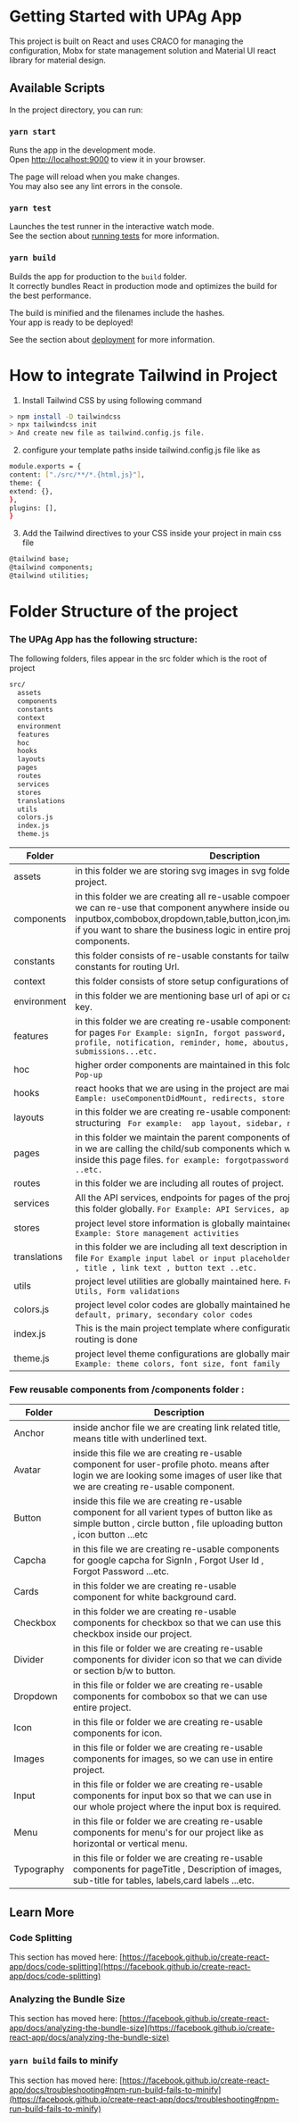 # Getting Started with UPAg App

This project is built on React and uses CRACO for managing the configuration, Mobx for state management solution and Material UI react library for material design. 

## Available Scripts

In the project directory, you can run:

### `yarn start`

Runs the app in the development mode.\
Open [http://localhost:9000](http://localhost:9000) to view it in your browser.

The page will reload when you make changes.\
You may also see any lint errors in the console.

### `yarn test`

Launches the test runner in the interactive watch mode.\
See the section about [running tests](https://facebook.github.io/create-react-app/docs/running-tests) for more information.

### `yarn build`

Builds the app for production to the `build` folder.\
It correctly bundles React in production mode and optimizes the build for the best performance.

The build is minified and the filenames include the hashes.\
Your app is ready to be deployed!

See the section about [deployment](https://facebook.github.io/create-react-app/docs/deployment) for more information.


# How to integrate Tailwind in Project

1. Install Tailwind CSS by using following command
```bash
> npm install -D tailwindcss
> npx tailwindcss init
> And create new file as tailwind.config.js file.
```
2. configure your template paths inside tailwind.config.js file like as

```bash
module.exports = {
content: ["./src/**/*.{html,js}"],
theme: {
extend: {},
},
plugins: [],
}
```
3. Add the Tailwind directives to your CSS inside your project in main css file
```bash
@tailwind base;
@tailwind components;
@tailwind utilities;
```
# Folder Structure of the project

### The UPAg App has the following structure:

The following folders, files appear in the src folder which is the root of project

```bash
src/
  assets
  components
  constants
  context
  environment
  features
  hoc
  hooks
  layouts
  pages
  routes
  services
  stores
  translations
  utils
  colors.js
  index.js
  theme.js
```

| Folder  | Description |
| ------------- | ------------- |
| assets  | in this folder we are storing svg images in svg folder and using in our entire project.  |
| components  | in this folder we are creating all re-usable compoents for our project so that we can re-use that component anywhere inside our project. like as inputbox,combobox,dropdown,table,button,icon,images,divider,anchor...etc. if you want to share the business logic in entire project then we are using components. | 
| constants| this folder consists of re-usable constants for tailwind css , or dynamic constants for routing Url. |
| context | this folder consists of store setup configurations of the project |
| environment | in this folder we are mentioning base url of api or capcha site key or secret key. |
| features | in this folder we are creating re-usable components or designing template for pages ``` For Example: signIn, forgot password, forgot user id,  profile, notification, reminder, home, aboutus, contactus, submissions...etc. ```|
| hoc | higher order components are maintained in this folder ```For Example: Confirm Pop-up ``` |
| hooks | react hooks that we are using in the project are maintained here globally ```For Eample: useComponentDidMount, redirects, store factory etc.``` |
| layouts | in this folder we are creating re-usable components for app level structuring ``` For example:  app layout, sidebar, navigation bar ...etc.``` |
| pages | in this folder we maintain the parent components of application and where in we are calling the child/sub components which we call here as "features" inside this page files. ```for example: forgotpassword, forgotuserid, signIn ..etc.``` |
| routes | in this folder we are including all routes of project. |
| services | All the API services, endpoints for pages of the project are maintained in this folder globally. ```For Example: API Services, application end points``` | 
| stores | project level store information is globally maintained in this folder. ```For Example: Store management activities``` | 
| translations | in this folder we are including all text description in this file including en.json file ```For Example input label or input placeholder , label , description , title , link text , button text ..etc.``` |
| utils | project level utilities are globally maintained here. ```For Example: String Utils, Form validations``` |
| colors.js | project level color codes are globally maintained here. ```For Example: default, primary, secondary color codes``` |
| index.js | This is the main project template where configuration for the theme, store, routing is done |
| theme.js | project level theme  configurations are  globally maintained here. ```For Example: theme colors, font size, font family``` |

### Few reusable components from /components folder :

| Folder  | Description |
| ------------- | ------------- |
| Anchor | inside anchor file we are creating link related title, means title with underlined text. |
| Avatar | inside this file we are creating re-usable component for user-profile photo. means after login we are looking some images of user like that we are creating re-usable component. |
| Button | inside this file we are creating re-usable component for all varient types of button like as simple button , circle button , file uploading button , icon button ...etc |
| Capcha | in this file we are creating re-usable components for google capcha for SignIn , Forgot User Id , Forgot Password ...etc. |
| Cards | in this folder we are creating re-usable component for white background card. |
| Checkbox | in this folder we are creating re-usable components for checkbox so that we can use this checkbox inside our project. |
| Divider | in this file or folder we are creating re-usable components for divider icon so that we can divide or section b/w to button. |
| Dropdown | in this file or folder we are creating re-usable components for combobox so that we can use entire project. |
| Icon | in this file or folder we are creating re-usable components for icon. |
| Images | in this file or folder we are creating re-usable components for images, so we can use in entire project. |
| Input | in this file or folder we are creating re-usable components for input box so that we can use in our whole project where the input box is required. |
| Menu | in this file or folder we are creating re-usable components for menu's for our project like as horizontal or vertical menu. |
| Typography| in this file or folder we are creating re-usable components for pageTitle , Description of images, sub-title for tables, labels,card labels ...etc. |



## Learn More

### Code Splitting

This section has moved here: [https://facebook.github.io/create-react-app/docs/code-splitting](https://facebook.github.io/create-react-app/docs/code-splitting)

### Analyzing the Bundle Size

This section has moved here: [https://facebook.github.io/create-react-app/docs/analyzing-the-bundle-size](https://facebook.github.io/create-react-app/docs/analyzing-the-bundle-size)


### `yarn build` fails to minify

This section has moved here: [https://facebook.github.io/create-react-app/docs/troubleshooting#npm-run-build-fails-to-minify](https://facebook.github.io/create-react-app/docs/troubleshooting#npm-run-build-fails-to-minify)

